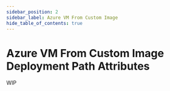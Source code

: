 ```yaml
---
sidebar_position: 2
sidebar_label: Azure VM From Custom Image
hide_table_of_contents: true
---
```


# Azure VM From Custom Image Deployment Path Attributes

WIP